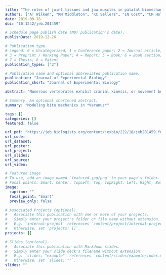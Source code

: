 ```yaml
---
title: "The roles of joint tissues and jaw muscles in palatal biomechanics of the savannah monitor (Varanus exanthematicus) and their significance for cranial kinesis"
authors: ["AT Wilken", "KM Middleton", "KC Sellers", "IN Cost", "CM Holliday"]
date: 2019-09-18
doi: "10.1242/jeb.201459"

# Schedule page publish date (NOT publication's date).
publishDate: 2019-12-26

# Publication type.
# Legend: 0 = Uncategorized; 1 = Conference paper; 2 = Journal article;
# 3 = Preprint / Working Paper; 4 = Report; 5 = Book; 6 = Book section;
# 7 = Thesis; 8 = Patent
publication_types: ["2"]

# Publication name and optional abbreviated publication name.
publication: "Journal of Experimental Biology"
publication_short: "Journal of Experimental Biology"

abstract: "Numerous vertebrates exhibit cranial kinesis, or movement between bones of the skull and mandible other than at the jaw joint. Many kinetic species possess a particular suite of features to accomplish this movement, including flexible cranial joints and protractor musculature. Whereas the musculoskeletal anatomy of these kinetic systems is well understood, how these joints are biomechanically loaded, how different soft tissues affect joint loading and kinetic capacity, and how the protractor musculature loads the skull remain poorly understood. Here, we present a finite element model of the savannah monitor, Varanus exanthematicus, a modestly kinetic lizard, to better elucidate the roles of soft tissue in mobile joints and protractor musculature in cranial loading. We describe the 3D resultants of jaw muscles and the histology of palatobasal, otic and jaw joints. We tested the effects of joint tissue type, bite point and muscle load to evaluate the biomechanical role of muscles on the palate and braincase. We found that the jaw muscles have significant mediolateral components that can impart stability across palatocranial joints. Articular tissues affect the magnitude of strains experienced around the palatobasal and otic joints. Without protractor muscle loading, the palate, quadrate and braincase experience higher strains, suggesting this muscle helps insulate the braincase and palatoquadrate from high loads. We found that the cross-sectional properties of the bones of *V. exanthematicus* are well suited for performing under torsional loads. These findings suggest that torsional loading regimes may have played a more important role in the evolution of cranial kinesis in lepidosaurs than previously appreciated."

# Summary. An optional shortened abstract.
summary: "Modeling bite mechanics in *Varanus*"

tags: []
categories: []
featured: false

url_pdf: "https://jeb.biologists.org/content/jexbio/222/18/jeb201459.full.pdf"
url_code:
url_dataset:
url_poster:
url_project:
url_slides:
url_source:
url_video:

# Featured image
# To use, add an image named `featured.jpg/png` to your page's folder. 
# Focal points: Smart, Center, TopLeft, Top, TopRight, Left, Right, BottomLeft, Bottom, BottomRight.
image:
  caption: ""
  focal_point: "Smart"
  preview_only: false

# Associated Projects (optional).
#   Associate this publication with one or more of your projects.
#   Simply enter your project's folder or file name without extension.
#   E.g. `internal-project` references `content/project/internal-project/index.md`.
#   Otherwise, set `projects: []`.
projects: []

# Slides (optional).
#   Associate this publication with Markdown slides.
#   Simply enter your slide deck's filename without extension.
#   E.g. `slides: "example"` references `content/slides/example/index.md`.
#   Otherwise, set `slides: ""`.
slides: ""
---
```

